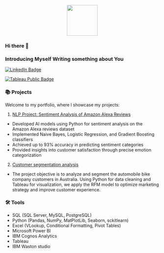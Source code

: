 <div id="header" align="center">
  <img src="https://media.giphy.com/media/M9gbBd9nbDrOTu1Mqx/giphy.gif" width="100"/>
</div>

### Hi there 👋
### Introducing Myself Writing something about You 


<a href="https://www.linkedin.com/in/huy-dinh-quoc/"><img src="https://img.shields.io/badge/LinkedIn-blue?style=for-the-badge&logo=linkedin&logoColor=white" alt="LinkedIn Badge"></a>

<a href="https://public.tableau.com/app/profile/huy.dinh5612"><img src="https://img.shields.io/badge/Tableau%20Public-Tableau%20Profile-orange" alt="Tableau Public Badge"></a>

### 📚 Projects

Welcome to my portfolio, where I showcase my projects:
1. [NLP Project: Sentiment Analysis of Amazon Alexa Reviews](https://github.com/HuyDinh-CM/NLP_Amazon_Alexa_review)
- Developed AI models using Python for sentiment analysis on the Amazon Alexa reviews dataset
- Implemented Naive Bayes, Logistic Regression, and Gradient Boosting classifiers
- Achieved up to 93% accuracy in predicting sentiment categories
- Provided insights into customer satisfaction through precise emotion categorization


2. [Customer segmentation analysis](https://github.com/HuyDinh-CM/Customer_segmentation_analysis)
- The project objective is to analyze and segment the automobile bike company customers in Australia. Using Python for data cleaning and Tableau for visualization, we apply the RFM model to optimize marketing strategy and improve customer experience.


### 🛠️ Tools
- SQL (SQL Server, MySQL, PostgreSQL)
- Python (Pandas, NumPy, MatPlotLib, Seaborn, sckitlearn)
- Excel (VLookup, Conditional Formatting, Pivot Tables)
- Microsoft Power BI
- IBM Cognos Analytics
- Tableau
- IBM Waston studio 
